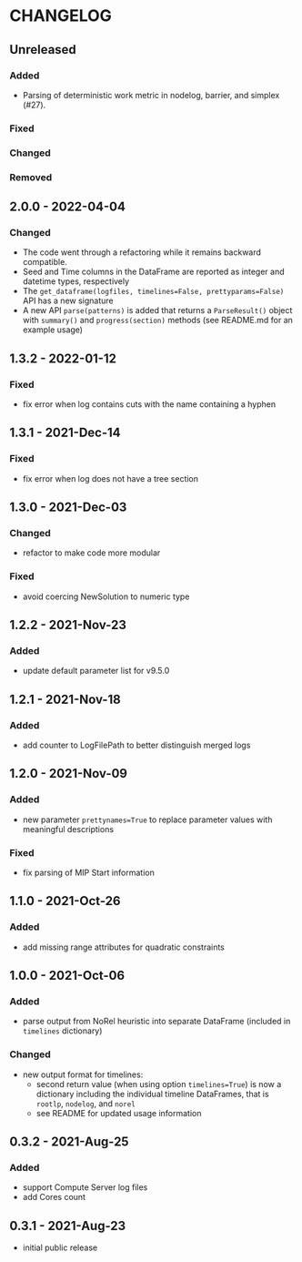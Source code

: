 # CHANGELOG
## Unreleased
### Added
- Parsing of deterministic work metric in nodelog, barrier, and simplex (#27).
### Fixed
### Changed
### Removed

## 2.0.0 - 2022-04-04
### Changed
- The code went through a refactoring while it remains backward compatible.
- Seed and Time columns in the DataFrame are reported as integer and datetime types, respectively
- The `get_dataframe(logfiles, timelines=False, prettyparams=False)` API has a new signature
- A new API `parse(patterns)` is added that returns a `ParseResult()` object with `summary()` and `progress(section)` methods (see README.md for an example usage)


## 1.3.2 - 2022-01-12
### Fixed
- fix error when log contains cuts with the name containing a hyphen

## 1.3.1 - 2021-Dec-14
### Fixed
- fix error when log does not have a tree section

## 1.3.0 - 2021-Dec-03
### Changed
- refactor to make code more modular
### Fixed
- avoid coercing NewSolution to numeric type

## 1.2.2 - 2021-Nov-23
### Added
- update default parameter list for v9.5.0

## 1.2.1 - 2021-Nov-18
### Added
- add counter to LogFilePath to better distinguish merged logs

## 1.2.0 - 2021-Nov-09
### Added
- new parameter `prettynames=True` to replace parameter values with meaningful descriptions
### Fixed
- fix parsing of MIP Start information

## 1.1.0 - 2021-Oct-26
### Added
- add missing range attributes for quadratic constraints

## 1.0.0 - 2021-Oct-06
### Added
- parse output from NoRel heuristic into separate DataFrame (included in `timelines` dictionary)
### Changed
- new output format for timelines:
  - second return value (when using option `timelines=True`) is now a dictionary including the individual timeline DataFrames, that is `rootlp`, `nodelog`, and `norel`
  - see README for updated usage information

## 0.3.2 - 2021-Aug-25
### Added
- support Compute Server log files
- add Cores count

## 0.3.1 - 2021-Aug-23
- initial public release
